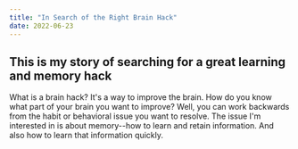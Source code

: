 ```yaml
---
title: "In Search of the Right Brain Hack"
date: 2022-06-23
---
```

## This is my story of searching for a great learning and memory hack 
What is a brain hack? It's a way to improve the brain. How do you know what part of your brain you want to improve? Well, you can work backwards from the habit or behavioral issue you want to resolve.
The issue I'm interested in is about memory--how to learn and retain information. And also how to learn that information quickly.
